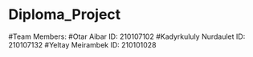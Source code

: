 # Diploma_Project
#Team Members:
#Otar Aibar ID: 210107102
#Kadyrkululy Nurdaulet ID: 210107132
#Yeltay Meirambek ID: 210101028

